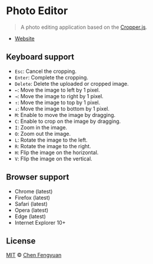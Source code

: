 # Photo Editor

> A photo editing application based on the [Cropper.js](https://github.com/fengyuanchen/cropperjs).

- [Website](https://fengyuanchen.github.io/photo-editor)

## Keyboard support

- `Esc`: Cancel the cropping.
- `Enter`: Complete the cropping.
- `Delete`: Delete the uploaded or cropped image.
- `←`: Move the image to left by 1 pixel.
- `→`: Move the image to right by 1 pixel.
- `↑`: Move the image to top by 1 pixel.
- `↓`: Move the image to bottom by 1 pixel.
- `M`: Enable to move the image by dragging.
- `C`: Enable to crop on the image by dragging.
- `I`: Zoom in the image.
- `O`: Zoom out the image.
- `L`: Rotate the image to the left.
- `R`: Rotate the image to the right.
- `H`: Flip the image on the horizontal.
- `V`: Flip the image on the vertical.

## Browser support

- Chrome (latest)
- Firefox (latest)
- Safari (latest)
- Opera (latest)
- Edge (latest)
- Internet Explorer 10+

## License

[MIT](https://opensource.org/licenses/MIT) © [Chen Fengyuan](https://chenfengyuan.com/)
